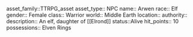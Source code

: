 asset_family::TTRPG_asset
asset_type:: NPC
name:: Arwen
race:: Elf
gender:: Female
class:: Warrior
world:: Middle Earth
location::
authority::
description:: An elf, daughter of [[Elrond]]
status::Alive
hit_points:: 10
possessions:: Elven Rings

